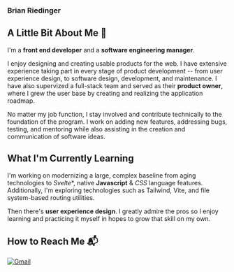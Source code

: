 ### Brian Riedinger

## A Little Bit About Me 👋
I'm a **front end developer** and a **software engineering manager**.

I enjoy designing and creating usable products for the web. I have extensive experience taking part in every stage of product development -- from user experience design, to software design, development, and maintenance. I have also supervized a full-stack team and served as their **product owner**, where I grew the user base by creating and realizing the application roadmap.

No matter my job function, I stay involved and contribute technically to the foundation of the program. I work on adding new features, addressing bugs, testing, and mentoring while also assisting in the creation and communication of software ideas.

## What I'm Currently Learning
I'm working on modernizing a large, complex baseline from aging technologies to *Svelte**, native **Javascript** & *CSS* language features. Additionally, I'm exploring technologies such as Tailwind, Vite, and file system-based routing utilities.

Then there's **user experience design**. I greatly admire the pros so I enjoy learning and practicing it myself in hopes to grow that skill on my own.

## How to Reach Me 📬
[![Gmail](https://img.shields.io/badge/gmail-EA4335?style=for-the-badge&logo=Gmail&logoColor=white)](mailto:briedinger@gmail.com)




<!--
**briedinger/briedinger** is a ✨ _special_ ✨ repository because its `README.md` (this file) appears on your GitHub profile.

Here are some ideas to get you started:

- 🔭 I’m currently working on ...
- 🌱 I’m currently learning ...
- 👯 I’m looking to collaborate on ...
- 🤔 I’m looking for help with ...
- 💬 Ask me about ...
- 📫 How to reach me: ...
- 😄 Pronouns: ...
- ⚡ Fun fact: ...
-->
